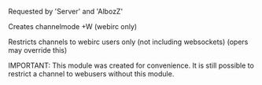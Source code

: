 Requested by 'Server' and 'AlbozZ'

Creates channelmode +W (webirc only)

Restricts channels to webirc users only (not including websockets) (opers may override this)

IMPORTANT: This module was created for convenience. It is still possible to restrict a channel to webusers without this module.
